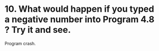 # 10. What would happen if you typed a negative number into Program 4.8 ? Try it and see.

Program crash.